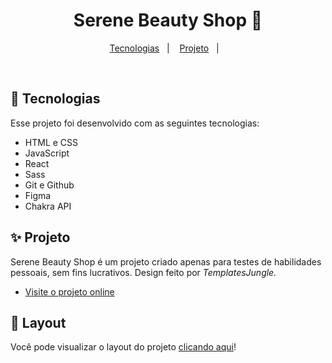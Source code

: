 <h1 align="center"> Serene Beauty Shop 🌿</h1>

<p align="center">
  <a href="#-tecnologias">Tecnologias</a>&nbsp;&nbsp;&nbsp;|&nbsp;&nbsp;&nbsp;
  <a href="#-projeto">Projeto</a>&nbsp;&nbsp;&nbsp;|&nbsp;&nbsp;&nbsp;
<!--   <a href="#-layout">Layout</a>&nbsp;&nbsp;&nbsp;|&nbsp;&nbsp;&nbsp; -->
</p>

<br>

## 📌 Tecnologias

Esse projeto foi desenvolvido com as seguintes tecnologias:

- HTML e CSS
- JavaScript
- React
- Sass
- Git e Github
- Figma
- Chakra API

## ✨ Projeto

Serene Beauty Shop é um projeto criado apenas para testes de habilidades pessoais, sem fins lucrativos.
Design feito por <i>TemplatesJungle.</i>

- [Visite o projeto online](https://belraposo.github.io/nlw-setup/)

## 📲 Layout

Você pode visualizar o layout do projeto [clicando aqui](https://templatesjungle.com/downloads/serene-free-beauty-shop-landing-page-figma-design-template/)!
